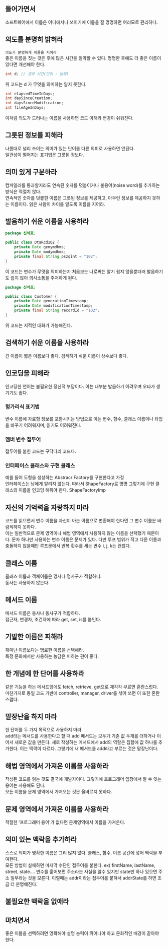 ## 들어가면서
소프트웨어에서 이름은 어디에서나 쓰이기에 이름을 잘 명명하면 여러모로 편리하다.

## 의도를 분명히 밝혀라
`의도가 분명하게 이름을 지어라`\
좋은 이름을 짓는 것은 후에 많은 시간을 절약할 수 있다.
명명한 후에도 더 좋은 이름이 있다면 개선해야 한다.

```java
int d; // 경과 시간(단위 : 날짜)
```
위 코드는 d 가 무엇을 의미하는 알지 못한다.

```java
int elapsedTimeInDays;
int daySinceCreation;
int daysSinceModification;
int fileAgeInDays;
```
이처럼 의도가 드러나는 이름을 사용하면 코드 이해와 변경이 쉬워진다.

## 그릇된 정보를 피해라
나름대로 널리 쓰이는 의미가 있는 단어를 다른 의미로 사용하면 안된다.\
일관성이 떨어지는 표기법은 그릇된 정보다.

## 의미 있게 구분하라

컴파일러를 통과할지라도 연속된 숫자를 덧붙이거나 불용어(noise word)를 추가하는 방식은 적절치 않다.\
연속적인 숫자를 덧붙힌 이름은 그릇된 정보를 제공하고, 아무런 정보를 제공하지 못하는 이름이다.
읽은 사람이 차이를 알도록 이름을 지어라.

## 발음하기 쉬운 이름을 사용하라
```java
package 신석호;

public class DtaRcd102 {
    private Date genymdhms;
    private Date modymdhms;
    private final String pszqint = "102";
}
```
이 코드는 변수가 무엇을 의미하는지 처음보는 나로써는 알기 쉽지 않을뿐더러 발음하기도 쉽지 않아 의사소통을 주저하게 된다.
```java
package 신석호;

public class Customer {
    private Date generationTimestamp;
    private Date modificationTimestamp;
    private final String recordId = "102";
}
```
위 코드는 지적인 대화가 가능해진다.

## 검색하기 쉬운 이름을 사용하라
긴 이름이 짧은 이름보다 좋다. 검색하기 쉬운 이름이 상수보다 좋다.

## 인코딩을 피해라
인코딩한 언어는 불필요한 정신적 부담이다. 이는 대부분 발음하기 어려우며 오타가 생기기도 쉽다.

### 헝가리식 표기법
변수 이름에 자료형 정보를 포함시키는 방법으로 이는 변수, 함수, 클래스 이름이나 타입을 바꾸기 어려워지며, 읽기도 어려워진다.

### 멤버 변수 접두어
접두어를 붙힌 코드는 구닥다리 코드다.

### 인터페이스 클래스와 구현 클래스
예를 들어 도형을 생성하는 Abstracr Factory를 구현한다고 가정\
인터페이스는 남에게 알리지 않는다. 따라서 ShapeFactory로 명명
그렇기에 구현 클래스의 이름을 인코딩 해줘야 한다. ShapeFactoryImp

## 자신의 기억력을 자랑하지 마라
코드를 읽으면서 변수 이름을 자신이 아는 이름으로 변환해야 한다면 그 변수 이름은 바람직하지 못하다.\
이는 일반적으로 문제 영역이나 해법 영역에서 사용하지 않는 이름을 선택했기 때문이다.
문자 하나만 사용하는 변수 이름은 문제가 있다. 다만 루프 범위가 작고 다른 이름과 충돌하지 않을때만 루프문에서 반복 횟수를 세는 변수 i, j, k는 괜찮다.

## 클래스 이름
클래스 이름과 객체이름은 명사나 명사구가 적합하디.\
동사는 사용하지 않는다.

## 메서드 이름
메서드 이름은 동사나 동사구가 적합하다.\
접근자, 변경자, 조건자에 따라 get, set, is를 붙인다.

## 기발한 이름은 피해라
재미난 이름보다는 명료한 이름을 선택해라.\
특정 문화에서만 사용하는 농담은 피하는 편이 좋다.

## 한 개념에 한 단어를 사용하라
같은 기능을 하는 메서드임에도 fetch, retrieve, get으로 제각각 부르면 혼란스럽다.\
마찬가지로 동일 코드 기반에 controller, manager, driver를 섞어 쓰면 이 또한 혼란스럽다.

## 말장난을 하지 마라
한 단어를 두 가지 목적으로 사용하지 마라\
add라는 메서드를 사용한다고 할 때 add 메서드는 모두가 기존 값 두개를 더하거나 이어서 새로운 값을 만든다.
새로 작성하는 메서드에서 add의 역할은 집합에 값 하나를 추가한다.
이는  맥락이 다르다. 그렇기에 새 메서드를 add라고 부르는 것은 말장난이다.

## 해법 영역에서 가져온 이름을 사용하라
작성된 코드를 읽는 것도 결국에 개발자이다. 그렇기에 프로그래머 입장에서 알 수 잇는 용어는 사용해도 된다.\
모든 이름을 문제 영역에서 가져오는 것은 올바르지 못하다.

## 문제 영역에서 가져온 이름을 사용하라
적절한 ‘프로그래머 용어’가 없다면 문제영역에서 이름을 가져온다.

## 의미 있는 맥락을 추가하라
스스로 의미가 명확한 이름은 그리 많지 않다.  클래스, 함수, 이름 공간에 넣어 맥락을 부여한다.\
모든 방법이 실패하면 마지막 수단인 접두어를 붙힌다.
ex) firstName, lastName, street, state….
변수를 훑어보면 주소라는 사실을 알수 있지만 state만 하나 있으면 주소 일부라는 것을 모른다.
이럴때는 addr이라는 접두어를 붙혀서  addrState를 하면 조금 더 분명해진다.

## 불필요한 맥락을 없애라

## 마치면서
좋은 이름을 선택하려면 명확해야 설명 능력이 뛰어나야 하고 문화적인 배경이 같아야 한다.
